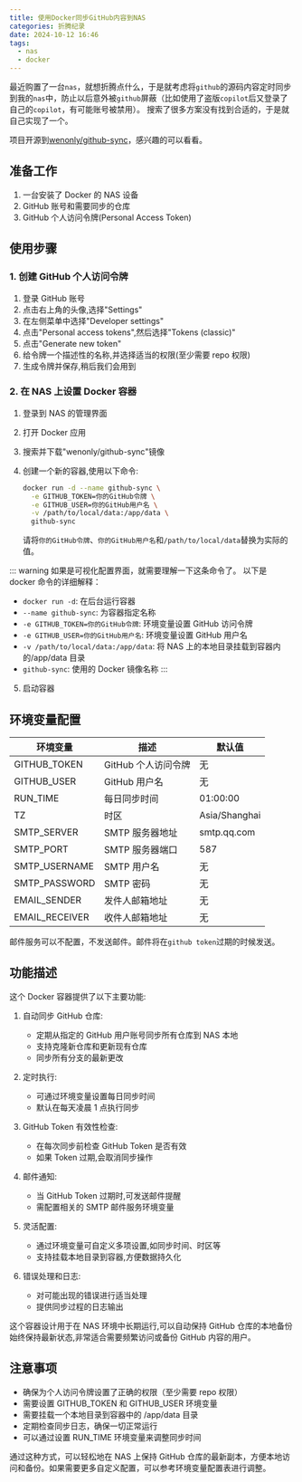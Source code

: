 ```yaml
---
title: 使用Docker同步GitHub内容到NAS
categories: 折腾纪录
date: 2024-10-12 16:46
tags:
  - nas
  - docker
---
```


最近购置了一台`nas`，就想折腾点什么，于是就考虑将`github`的源码内容定时同步到我的`nas`中，防止以后意外被`github`屏蔽（比如使用了盗版`copilot`后又登录了自己的`copilot`，有可能账号被禁用）。
搜索了很多方案没有找到合适的，于是就自己实现了一个。

项目开源到[wenonly/github-sync](https://github.com/wenonly/github-sync)，感兴趣的可以看看。

## 准备工作

1. 一台安装了 Docker 的 NAS 设备
2. GitHub 账号和需要同步的仓库
3. GitHub 个人访问令牌(Personal Access Token)

## 使用步骤

### 1. 创建 GitHub 个人访问令牌

1. 登录 GitHub 账号
2. 点击右上角的头像,选择"Settings"
3. 在左侧菜单中选择"Developer settings"
4. 点击"Personal access tokens",然后选择"Tokens (classic)"
5. 点击"Generate new token"
6. 给令牌一个描述性的名称,并选择适当的权限(至少需要 repo 权限)
7. 生成令牌并保存,稍后我们会用到

### 2. 在 NAS 上设置 Docker 容器

1. 登录到 NAS 的管理界面
2. 打开 Docker 应用
3. 搜索并下载"wenonly/github-sync"镜像
4. 创建一个新的容器,使用以下命令:

   ```bash
   docker run -d --name github-sync \
     -e GITHUB_TOKEN=你的GitHub令牌 \
     -e GITHUB_USER=你的GitHub用户名 \
     -v /path/to/local/data:/app/data \
     github-sync
   ```

   请将`你的GitHub令牌`、`你的GitHub用户名`和`/path/to/local/data`替换为实际的值。

::: warning
如果是可视化配置界面，就需要理解一下这条命令了。
以下是 docker 命令的详细解释：

- `docker run -d`: 在后台运行容器
- `--name github-sync`: 为容器指定名称
- `-e GITHUB_TOKEN=你的GitHub令牌`: 环境变量设置 GitHub 访问令牌
- `-e GITHUB_USER=你的GitHub用户名`: 环境变量设置 GitHub 用户名
- `-v /path/to/local/data:/app/data`: 将 NAS 上的本地目录挂载到容器内的/app/data 目录
- `github-sync`: 使用的 Docker 镜像名称
  :::

5. 启动容器

## 环境变量配置

| 环境变量       | 描述                | 默认值        |
| -------------- | ------------------- | ------------- |
| GITHUB_TOKEN   | GitHub 个人访问令牌 | 无            |
| GITHUB_USER    | GitHub 用户名       | 无            |
| RUN_TIME       | 每日同步时间        | 01:00:00      |
| TZ             | 时区                | Asia/Shanghai |
| SMTP_SERVER    | SMTP 服务器地址     | smtp.qq.com   |
| SMTP_PORT      | SMTP 服务器端口     | 587           |
| SMTP_USERNAME  | SMTP 用户名         | 无            |
| SMTP_PASSWORD  | SMTP 密码           | 无            |
| EMAIL_SENDER   | 发件人邮箱地址      | 无            |
| EMAIL_RECEIVER | 收件人邮箱地址      | 无            |

邮件服务可以不配置，不发送邮件。邮件将在`github token`过期的时候发送。

## 功能描述

这个 Docker 容器提供了以下主要功能:

1. 自动同步 GitHub 仓库:
   - 定期从指定的 GitHub 用户账号同步所有仓库到 NAS 本地
   - 支持克隆新仓库和更新现有仓库
   - 同步所有分支的最新更改

2. 定时执行:
   - 可通过环境变量设置每日同步时间
   - 默认在每天凌晨 1 点执行同步

3. GitHub Token 有效性检查:
   - 在每次同步前检查 GitHub Token 是否有效
   - 如果 Token 过期,会取消同步操作

4. 邮件通知:
   - 当 GitHub Token 过期时,可发送邮件提醒
   - 需配置相关的 SMTP 邮件服务环境变量

5. 灵活配置:
   - 通过环境变量可自定义多项设置,如同步时间、时区等
   - 支持挂载本地目录到容器,方便数据持久化

6. 错误处理和日志:
   - 对可能出现的错误进行适当处理
   - 提供同步过程的日志输出

这个容器设计用于在 NAS 环境中长期运行,可以自动保持 GitHub 仓库的本地备份始终保持最新状态,非常适合需要频繁访问或备份 GitHub 内容的用户。

## 注意事项

- 确保为个人访问令牌设置了正确的权限（至少需要 repo 权限）
- 需要设置 GITHUB_TOKEN 和 GITHUB_USER 环境变量
- 需要挂载一个本地目录到容器中的 /app/data 目录
- 定期检查同步日志，确保一切正常运行
- 可以通过设置 RUN_TIME 环境变量来调整同步时间

通过这种方式，可以轻松地在 NAS 上保持 GitHub 仓库的最新副本，方便本地访问和备份。如果需要更多自定义配置，可以参考环境变量配置表进行调整。
